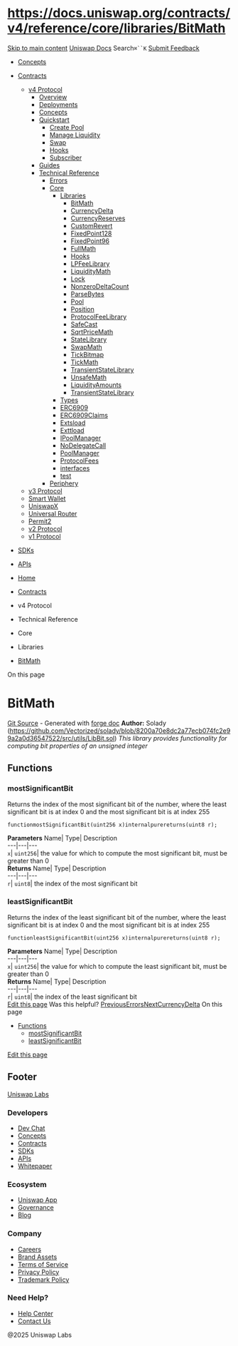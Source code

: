 # https://docs.uniswap.org/contracts/v4/reference/core/libraries/BitMath

[Skip to main content](https://docs.uniswap.org/contracts/v4/reference/core/libraries/BitMath#__docusaurus_skipToContent_fallback)
[Uniswap Docs](https://docs.uniswap.org/)
Search`⌘``K`
[Submit Feedback](https://docs.google.com/forms/d/e/1FAIpQLSdjSkZam8KiatL9XACRVxCHjDJjaPGbls77PCXDKFn4JwykXg/viewform)
  * [Concepts](https://docs.uniswap.org/concepts/overview)
  * [Contracts](https://docs.uniswap.org/contracts/v4/overview)
    * [v4 Protocol](https://docs.uniswap.org/contracts/v4/reference/core/libraries/BitMath)
      * [Overview](https://docs.uniswap.org/contracts/v4/overview)
      * [Deployments](https://docs.uniswap.org/contracts/v4/deployments)
      * [Concepts](https://docs.uniswap.org/contracts/v4/reference/core/libraries/BitMath)
      * [Quickstart](https://docs.uniswap.org/contracts/v4/reference/core/libraries/BitMath)
        * [Create Pool](https://docs.uniswap.org/contracts/v4/quickstart/create-pool)
        * [Manage Liquidity](https://docs.uniswap.org/contracts/v4/reference/core/libraries/BitMath)
        * [Swap](https://docs.uniswap.org/contracts/v4/quickstart/swap)
        * [Hooks](https://docs.uniswap.org/contracts/v4/reference/core/libraries/BitMath)
        * [Subscriber](https://docs.uniswap.org/contracts/v4/quickstart/subscriber)
      * [Guides](https://docs.uniswap.org/contracts/v4/reference/core/libraries/BitMath)
      * [Technical Reference](https://docs.uniswap.org/contracts/v4/reference/core/libraries/BitMath)
        * [Errors](https://docs.uniswap.org/contracts/v4/reference/errors/)
        * [Core](https://docs.uniswap.org/contracts/v4/reference/core/libraries/BitMath)
          * [Libraries](https://docs.uniswap.org/contracts/v4/reference/core/libraries/BitMath)
            * [BitMath](https://docs.uniswap.org/contracts/v4/reference/core/libraries/BitMath)
            * [CurrencyDelta](https://docs.uniswap.org/contracts/v4/reference/core/libraries/CurrencyDelta)
            * [CurrencyReserves](https://docs.uniswap.org/contracts/v4/reference/core/libraries/CurrencyReserves)
            * [CustomRevert](https://docs.uniswap.org/contracts/v4/reference/core/libraries/CustomRevert)
            * [FixedPoint128](https://docs.uniswap.org/contracts/v4/reference/core/libraries/FixedPoint128)
            * [FixedPoint96](https://docs.uniswap.org/contracts/v4/reference/core/libraries/FixedPoint96)
            * [FullMath](https://docs.uniswap.org/contracts/v4/reference/core/libraries/FullMath)
            * [Hooks](https://docs.uniswap.org/contracts/v4/reference/core/libraries/Hooks)
            * [LPFeeLibrary](https://docs.uniswap.org/contracts/v4/reference/core/libraries/LPFeeLibrary)
            * [LiquidityMath](https://docs.uniswap.org/contracts/v4/reference/core/libraries/LiquidityMath)
            * [Lock](https://docs.uniswap.org/contracts/v4/reference/core/libraries/Lock)
            * [NonzeroDeltaCount](https://docs.uniswap.org/contracts/v4/reference/core/libraries/NonzeroDeltaCount)
            * [ParseBytes](https://docs.uniswap.org/contracts/v4/reference/core/libraries/ParseBytes)
            * [Pool](https://docs.uniswap.org/contracts/v4/reference/core/libraries/Pool)
            * [Position](https://docs.uniswap.org/contracts/v4/reference/core/libraries/Position)
            * [ProtocolFeeLibrary](https://docs.uniswap.org/contracts/v4/reference/core/libraries/ProtocolFeeLibrary)
            * [SafeCast](https://docs.uniswap.org/contracts/v4/reference/core/libraries/SafeCast)
            * [SqrtPriceMath](https://docs.uniswap.org/contracts/v4/reference/core/libraries/SqrtPriceMath)
            * [StateLibrary](https://docs.uniswap.org/contracts/v4/reference/core/libraries/StateLibrary)
            * [SwapMath](https://docs.uniswap.org/contracts/v4/reference/core/libraries/SwapMath)
            * [TickBitmap](https://docs.uniswap.org/contracts/v4/reference/core/libraries/TickBitmap)
            * [TickMath](https://docs.uniswap.org/contracts/v4/reference/core/libraries/TickMath)
            * [TransientStateLibrary](https://docs.uniswap.org/contracts/v4/reference/core/libraries/TransientStateLibrary)
            * [UnsafeMath](https://docs.uniswap.org/contracts/v4/reference/core/libraries/UnsafeMath)
            * [LiquidityAmounts](https://docs.uniswap.org/contracts/v4/reference/core/libraries/liquidity-amounts)
            * [TransientStateLibrary](https://docs.uniswap.org/contracts/v4/reference/core/libraries/transient-state-library)
          * [Types](https://docs.uniswap.org/contracts/v4/reference/core/libraries/BitMath)
          * [ERC6909](https://docs.uniswap.org/contracts/v4/reference/core/ERC6909)
          * [ERC6909Claims](https://docs.uniswap.org/contracts/v4/reference/core/ERC6909Claims)
          * [Extsload](https://docs.uniswap.org/contracts/v4/reference/core/Extsload)
          * [Exttload](https://docs.uniswap.org/contracts/v4/reference/core/Exttload)
          * [IPoolManager](https://docs.uniswap.org/contracts/v4/reference/core/IPoolManager)
          * [NoDelegateCall](https://docs.uniswap.org/contracts/v4/reference/core/NoDelegateCall)
          * [PoolManager](https://docs.uniswap.org/contracts/v4/reference/core/PoolManager)
          * [ProtocolFees](https://docs.uniswap.org/contracts/v4/reference/core/ProtocolFees)
          * [interfaces](https://docs.uniswap.org/contracts/v4/reference/core/libraries/BitMath)
          * [test](https://docs.uniswap.org/contracts/v4/reference/core/libraries/BitMath)
        * [Periphery](https://docs.uniswap.org/contracts/v4/reference/core/libraries/BitMath)
    * [v3 Protocol](https://docs.uniswap.org/contracts/v4/reference/core/libraries/BitMath)
    * [Smart Wallet](https://docs.uniswap.org/contracts/v4/reference/core/libraries/BitMath)
    * [UniswapX](https://docs.uniswap.org/contracts/v4/reference/core/libraries/BitMath)
    * [Universal Router](https://docs.uniswap.org/contracts/v4/reference/core/libraries/BitMath)
    * [Permit2](https://docs.uniswap.org/contracts/v4/reference/core/libraries/BitMath)
    * [v2 Protocol](https://docs.uniswap.org/contracts/v4/reference/core/libraries/BitMath)
    * [v1 Protocol](https://docs.uniswap.org/contracts/v4/reference/core/libraries/BitMath)
  * [SDKs](https://docs.uniswap.org/sdk/v4/overview)
  * [APIs](https://docs.uniswap.org/api/subgraph/overview)


  * [Home](https://docs.uniswap.org/)
  * [Contracts](https://docs.uniswap.org/contracts/v4/overview)
  * v4 Protocol
  * Technical Reference
  * Core
  * Libraries
  * [BitMath](https://docs.uniswap.org/contracts/v4/reference/core/libraries/BitMath)


On this page
# BitMath
[Git Source](https://github.com/uniswap/v4-core/blob/80311e34080fee64b6fc6c916e9a51a437d0e482/src/libraries/BitMath.sol) - Generated with [forge doc](https://book.getfoundry.sh/reference/forge/forge-doc)
**Author:** Solady (<https://github.com/Vectorized/solady/blob/8200a70e8dc2a77ecb074fc2e99a2a0d36547522/src/utils/LibBit.sol>)
_This library provides functionality for computing bit properties of an unsigned integer_
## Functions[​](https://docs.uniswap.org/contracts/v4/reference/core/libraries/BitMath#functions "Direct link to Functions")
### mostSignificantBit[​](https://docs.uniswap.org/contracts/v4/reference/core/libraries/BitMath#mostsignificantbit "Direct link to mostSignificantBit")
Returns the index of the most significant bit of the number, where the least significant bit is at index 0 and the most significant bit is at index 255
```
functionmostSignificantBit(uint256 x)internalpurereturns(uint8 r);
```

**Parameters**
Name| Type| Description  
---|---|---  
`x`| `uint256`| the value for which to compute the most significant bit, must be greater than 0  
**Returns**
Name| Type| Description  
---|---|---  
`r`| `uint8`| the index of the most significant bit  
### leastSignificantBit[​](https://docs.uniswap.org/contracts/v4/reference/core/libraries/BitMath#leastsignificantbit "Direct link to leastSignificantBit")
Returns the index of the least significant bit of the number, where the least significant bit is at index 0 and the most significant bit is at index 255
```
functionleastSignificantBit(uint256 x)internalpurereturns(uint8 r);
```

**Parameters**
Name| Type| Description  
---|---|---  
`x`| `uint256`| the value for which to compute the least significant bit, must be greater than 0  
**Returns**
Name| Type| Description  
---|---|---  
`r`| `uint8`| the index of the least significant bit  
[Edit this page](https://github.com/uniswap/uniswap-docs/tree/main/docs/contracts/v4/reference/core/libraries/BitMath.md)
Was this helpful?
[PreviousErrors](https://docs.uniswap.org/contracts/v4/reference/errors/)[NextCurrencyDelta](https://docs.uniswap.org/contracts/v4/reference/core/libraries/CurrencyDelta)
On this page
  * [Functions](https://docs.uniswap.org/contracts/v4/reference/core/libraries/BitMath#functions)
    * [mostSignificantBit](https://docs.uniswap.org/contracts/v4/reference/core/libraries/BitMath#mostsignificantbit)
    * [leastSignificantBit](https://docs.uniswap.org/contracts/v4/reference/core/libraries/BitMath#leastsignificantbit)


[Edit this page](https://github.com/uniswap/uniswap-docs/tree/main/docs/contracts/v4/reference/core/libraries/BitMath.md)
## Footer
[Uniswap Labs](https://docs.uniswap.org/)
### Developers
  * [Dev Chat](https://discord.com/invite/uniswap)
  * [Concepts](https://docs.uniswap.org/concepts/overview)
  * [Contracts](https://docs.uniswap.org/contracts/v4/overview)
  * [SDKs](https://docs.uniswap.org/sdk/v4/overview)
  * [APIs](https://docs.uniswap.org/api/subgraph/overview)
  * [Whitepaper](https://app.uniswap.org/whitepaper-v4.pdf)


### Ecosystem
  * [Uniswap App](https://app.uniswap.org/)
  * [Governance](https://www.uniswapfoundation.org/governance)
  * [Blog](https://blog.uniswap.org/)


### Company
  * [Careers](https://boards.greenhouse.io/uniswaplabs)
  * [Brand Assets](https://github.com/Uniswap/brand-assets/raw/main/Uniswap%20Brand%20Assets.zip)
  * [Terms of Service](https://support.uniswap.org/hc/en-us/articles/30935100859661-Uniswap-Labs-Terms-of-Service)
  * [Privacy Policy](https://support.uniswap.org/hc/en-us/articles/30934457771405-Uniswap-Labs-Privacy-Policy)
  * [Trademark Policy](https://support.uniswap.org/hc/en-us/articles/30934762216973-Uniswap-Labs-Trademark-Guidelines)


### Need Help?
  * [Help Center](https://support.uniswap.org/)
  * [Contact Us](https://support.uniswap.org/hc/en-us/requests/new)


@2025 Uniswap Labs
[](https://github.com/uniswap/uniswap-docs)[](https://twitter.com/Uniswap)[](https://discord.com/invite/uniswap)
